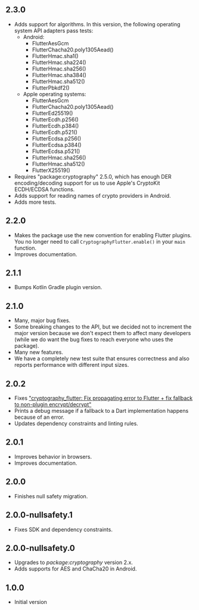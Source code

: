## 2.3.0
* Adds support for algorithms. In this version, the following operating system API adapters pass 
  tests:
  * Android:
    * FlutterAesGcm
    * FlutterChacha20.poly1305Aead()
    * FlutterHmac.sha1()
    * FlutterHmac.sha224()
    * FlutterHmac.sha256()
    * FlutterHmac.sha384()
    * FlutterHmac.sha512()
    * FlutterPbkdf2()
  * Apple operating systems:
    * FlutterAesGcm
    * FlutterChacha20.poly1305Aead()
    * FlutterEd25519()
    * FlutterEcdh.p256()
    * FlutterEcdh.p384()
    * FlutterEcdh.p521()
    * FlutterEcdsa.p256()
    * FlutterEcdsa.p384()
    * FlutterEcdsa.p521()
    * FlutterHmac.sha256()
    * FlutterHmac.sha512()
    * FlutterX25519()
* Requires "package:cryptography" 2.5.0, which has enough DER encoding/decoding support for us to
  use Apple's CryptoKit ECDH/ECDSA functions.
* Adds support for reading names of crypto providers in Android.
* Adds more tests.

## 2.2.0
* Makes the package use the new convention for enabling Flutter plugins. You no longer need to call
  `CryptographyFlutter.enable()` in your `main` function.
* Improves documentation.

## 2.1.1
* Bumps Kotlin Gradle plugin version.

## 2.1.0
* Many, major bug fixes.
* Some breaking changes to the API, but we decided not to increment the major version because we
  don't expect them to affect many developers (while we do want the bug fixes to reach everyone who
  uses the package).
* Many new features.
* We have a completely new test suite that ensures correctness and also reports performance with
  different input sizes.

## 2.0.2

* Fixes ["cryptography_flutter: Fix propagating error to Flutter + fix fallback to non-plugin encrypt/decrypt"](https://github.com/dint-dev/cryptography/pull/76)
* Prints a debug message if a fallback to a Dart implementation happens because of an error.
* Updates dependency constraints and linting rules.

## 2.0.1

* Improves behavior in browsers.
* Improves documentation.

## 2.0.0

* Finishes null safety migration.

## 2.0.0-nullsafety.1

* Fixes SDK and dependency constraints.

## 2.0.0-nullsafety.0

* Upgrades to _package:cryptography_ version 2.x.
* Adds supports for AES and ChaCha20 in Android.

## 1.0.0

* Initial version
